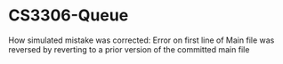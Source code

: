 # CS3306-Queue


How simulated mistake was corrected:
Error on first line of Main file was reversed by reverting to a prior version of the committed main file
